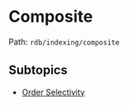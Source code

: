 # Composite

Path: `rdb/indexing/composite`

## Subtopics
- [Order Selectivity](./order_selectivity/README.md)
